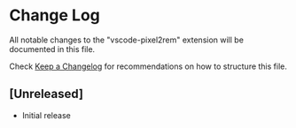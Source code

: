 # Change Log

All notable changes to the "vscode-pixel2rem" extension will be documented in this file.

Check [Keep a Changelog](http://keepachangelog.com/) for recommendations on how to structure this file.

## [Unreleased]

- Initial release